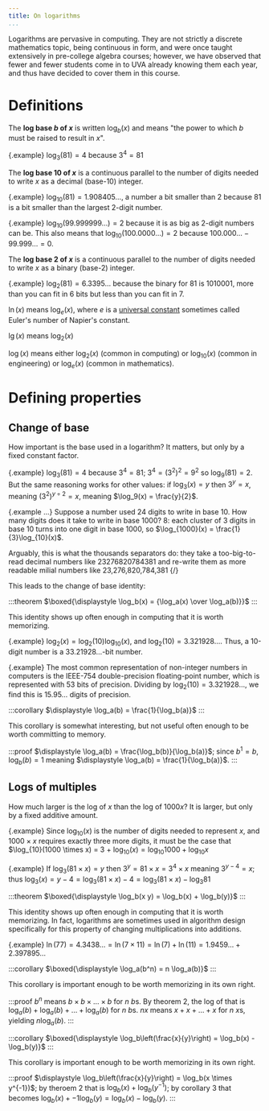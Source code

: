 ```yaml
---
title: On logarithms
...
```


Logarithms are pervasive in computing.
They are not strictly a discrete mathematics topic, being continuous in form,
and were once taught extensively in pre-college algebra courses;
however, we have observed that fewer and fewer students come in to UVA already knowing them each year,
and thus have decided to cover them in this course.

# Definitions

The **log base $b$ of $x$** is written $\log_b(x)$ and means "the power to which $b$ must be raised to result in $x$".

{.example} $\log_3(81) = 4$ because $3^4 = 81$

The **log base 10 of $x$** is a continuous parallel to the number of digits needed to write $x$ as a decimal (base-10) integer.

{.example} $\log_{10}(81) = 1.908405\dots$, a number a bit smaller than 2 because $81$ is a bit smaller than the largest 2-digit number.

{.example} $\log_{10}(99.999999\dots) = 2$ because it is as big as 2-digit numbers can be. This also means that $\log_{10}(100.0000\dots) = 2$ because $100.000\dots - 99.999\dots = 0$.

The **log base 2 of $x$** is a continuous parallel to the number of digits needed to write $x$ as a binary (base-2) integer.

{.example} $\log_{2}(81) = 6.3395\dots$ because the binary for 81 is 1010001, more than you can fit in 6 bits but less than you can fit in 7.

$\ln(x)$ means $\log_e(x)$, where $e$ is a [universal constant](https://oeis.org/A001113) sometimes called Euler's number of Napier's constant.

$\lg(x)$ means $\log_2(x)$

$\log(x)$ means either $\log_2(x)$ (common in computing) or $\log_{10}(x)$ (common in engineering) or $\log_e(x)$ (common in mathematics).

# Defining properties

## Change of base

How important is the base used in a logarithm? It matters, but only by a fixed constant factor.

{.example} $\log_3(81) = 4$ because $3^4 = 81$; $3^4 = (3^2)^2 = 9^2$ so $\log_9(81) = 2$. But the same reasoning works for other values: if $\log_3(x) = y$ then $3^y = x$, meaning $(3^2)^{y\div 2} = x$, meaning $\log_9(x) = \frac{y}{2}$.

{.example ...} Suppose a number used 24 digits to write in base 10. How many digits does it take to write in base 1000? 8: each cluster of 3 digits in base 10 turns into one digit in base 1000, so $\log_{1000}(x) = \frac{1}{3}\log_{10}(x)$.

Arguably, this is what the thousands separators do: they take a too-big-to-read decimal numbers like 23276820784381 and re-write them as more readable milial numbers like 23,276,820,784,381
{/}

This leads to the change of base identity: 

:::theorem
$\boxed{\displaystyle \log_b(x) = {\log_a(x) \over \log_a(b)}}$
:::

This identity shows up often enough in computing that it is worth memorizing.

{.example} $\log_2(x) = \log_2(10) \log_{10}(x)$, and $\log_2(10) = 3.321928\dots$. Thus, a 10-digit number is a $33.21928\dots$-bit number.

{.example} The most common representation of non-integer numbers in computers is the IEEE-754 double-precision floating-point number, which is represented with 53 bits of precision. Dividing by $\log_2(10) = 3.321928\dots$, we find this is $15.95\dots$ digits of precision.

:::corollary
$\displaystyle \log_a(b) = \frac{1}{\log_b(a)}$
:::

This corollary is somewhat interesting, but not useful often enough to be worth committing to memory.

:::proof
$\displaystyle \log_a(b) = \frac{\log_b(b)}{\log_b(a)}$; since $b^1 = b$, $\log_b(b) = 1$ meaning $\displaystyle \log_a(b) = \frac{1}{\log_b(a)}$.
:::

## Logs of multiples

How much larger is the log of $x$ than the log of $1000 x$? It is larger, but only by a fixed additive amount.

{.example} Since $\log_{10}(x)$ is the number of digits needed to represent $x$, and $1000 \times x$ requires exactly three more digits, it must be the case that $\log_{10}(1000 \times x) = 3 + $\log_{10}(x) = \log_{10}{1000} + \log_{10}{x}$

{.example} If $\log_{3}(81 \times x) = y$ then $3^y = 81 \times x = 3^4 \times x$ meaning $3^{y-4} = x$; thus $\log_{3}(x) = y-4 = \log_{3}(81 \times x) - 4 = \log_{3}(81 \times x) - \log_3{81}$

:::theorem
$\boxed{\displaystyle \log_b(x y) = \log_b(x) + \log_b(y)}$
:::

This identity shows up often enough in computing that it is worth memorizing.
In fact, logarithms are sometimes used in algorithm design specifically for this property of changing multiplications into additions.

{.example} $\ln(77) = 4.3438\dots = \ln(7 \times 11) = \ln(7) + \ln(11) = 1.9459\dots + 2.397895\dots$ 

:::corollary
$\boxed{\displaystyle \log_a(b^n) = n \log_a(b)}$
:::

This corollary is important enough to be worth memorizing in its own right.

:::proof
$b^n$ means $b \times b \times \dots \times b$ for $n$ $b$s.
By theorem 2, the log of that is $\log_a(b) + \log_a(b) + \dots + \log_a(b)$ for $n$ $b$s.
$nx$ means $x + x + \dots + x$ for $n$ $x$s, yielding
$n\log_a(b)$.
:::

:::corollary
$\boxed{\displaystyle \log_b\left(\frac{x}{y}\right) = \log_b(x) - \log_b(y)}$
:::

This corollary is important enough to be worth memorizing in its own right.

:::proof
$\displaystyle \log_b\left(\frac{x}{y}\right) = \log_b(x \times y^{-1})$; by theroem 2 that is $\log_b(x) + \log_b(y^{-1})$; by corollary 3 that becomes $\log_b(x) + -1 \log_b(y) = \log_b(x) - \log_b(y)$.
:::


